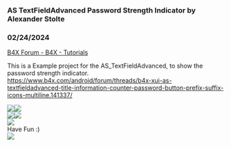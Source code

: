 ###  AS TextFieldAdvanced Password Strength Indicator by Alexander Stolte
### 02/24/2024
[B4X Forum - B4X - Tutorials](https://www.b4x.com/android/forum/threads/148173/)

This is a Example project for the AS\_TextFieldAdvanced, to show the password strength indicator.  
<https://www.b4x.com/android/forum/threads/b4x-xui-as-textfieldadvanced-title-information-counter-password-button-prefix-suffix-icons-multiline.141337/>  
  
![](https://www.b4x.com/android/forum/attachments/142339)![](https://www.b4x.com/android/forum/attachments/142340)  
![](https://www.b4x.com/android/forum/attachments/142341)![](https://www.b4x.com/android/forum/attachments/142342)  
![](https://www.b4x.com/android/forum/attachments/142343)  
Have Fun :)  
[![](https://www.b4x.com/android/forum/attachments/paypal-donate-button-png-clipart-png.79848/)](https://www.paypal.com/donate/?hosted_button_id=PBJGJWDDSM6ZG)